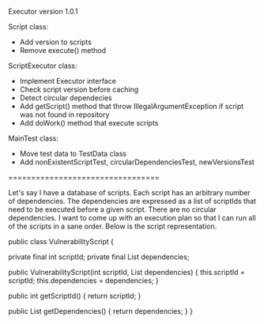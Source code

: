 
Executor version 1.0.1

Script class:
- Add version to scripts
- Remove execute() method

ScriptExecutor class:
- Implement Executor<T> interface
- Check script version before caching
- Detect circular dependecies
- Add getScript() method that throw IllegalArgumentException if script was not found in repository
- Add doWork() method that execute scripts

MainTest class:
- Move test data to TestData class
- Add nonExistentScriptTest, circularDependenciesTest, newVersionsTest

=================================

Let's say I have a database of scripts. Each script has an arbitrary number of dependencies. The dependencies are expressed as a list of scriptIds that need to be executed before a given script. There are no circular dependencies. I want to come up with an execution plan so that I can run all of the scripts in a sane order. Below is the script representation.

public class VulnerabilityScript {

private final int scriptId; private final List dependencies;

public VulnerabilityScript(int scriptId, List dependencies) { this.scriptId = scriptId; this.dependencies = dependencies; }

public int getScriptId() { return scriptId; }

public List getDependencies() { return dependencies; } }
